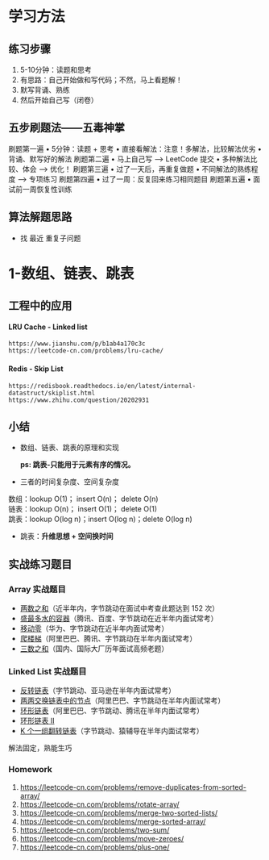 # 学习方法

## 练习步骤

1. 5-10分钟：读题和思考
2. 有思路：自己开始做和写代码；不然，马上看题解！
3. 默写背诵、熟练
4. 然后开始自己写（闭卷）

## 五步刷题法——五毒神掌

刷题第一遍
• 5分钟：读题 + 思考
• 直接看解法：注意！多解法，比较解法优劣
• 背诵、默写好的解法
刷题第二遍
• 马上自己写 —> LeetCode 提交
• 多种解法比较、体会 —> 优化！
刷题第三遍
• 过了一天后，再重复做题
• 不同解法的熟练程度 —> 专项练习
刷题第四遍
• 过了一周：反复回来练习相同题目
刷题第五遍
• 面试前一周恢复性训练

## 算法解题思路

- 找 最近 重复子问题



# 1-数组、链表、跳表 

## 工程中的应用

#### LRU Cache - Linked list

```http
https://www.jianshu.com/p/b1ab4a170c3c
https://leetcode-cn.com/problems/lru-cache/
```

####  Redis - Skip List

```http
https://redisbook.readthedocs.io/en/latest/internal-datastruct/skiplist.html
https://www.zhihu.com/question/20202931
```

## 小结

- 数组、链表、跳表的原理和实现

  **ps: 跳表-只能用于元素有序的情况。**

-  三者的时间复杂度、空间复杂度

  数组：lookup O(1)；       insert O(n)；      delete O(n)						   
  链表：lookup O(n)；	   insert O(1)；      delete O(1)									   
  跳表：lookup O(log n)；insert O(log n)；delete O(log n)

-  跳表：**升维思想 + 空间换时间**

## 实战练习题目

### Array 实战题目

- [两数之和](https://leetcode-cn.com/problems/two-sum/)（近半年内，字节跳动在面试中考查此题达到 152 次）
- [盛最多水的容器](https://leetcode-cn.com/problems/container-with-most-water/)（腾讯、百度、字节跳动在近半年内面试常考）
- [移动零](https://leetcode-cn.com/problems/move-zeroes/)（华为、字节跳动在近半年内面试常考）
- [爬楼梯](https://leetcode.com/problems/climbing-stairs/)（阿里巴巴、腾讯、字节跳动在半年内面试常考）
- [三数之和](https://leetcode-cn.com/problems/3sum/)（国内、国际大厂历年面试高频老题）

### Linked List 实战题目

- [反转链表](https://leetcode.com/problems/reverse-linked-list/)（字节跳动、亚马逊在半年内面试常考）
- [两两交换链表中的节点](https://leetcode.com/problems/swap-nodes-in-pairs)（阿里巴巴、字节跳动在半年内面试常考）
- [环形链表](https://leetcode.com/problems/linked-list-cycle)（阿里巴巴、字节跳动、腾讯在半年内面试常考）
- [环形链表 II](https://leetcode.com/problems/linked-list-cycle-ii)
- [K 个一组翻转链表](https://leetcode.com/problems/reverse-nodes-in-k-group/)（字节跳动、猿辅导在半年内面试常考）

解法固定，熟能生巧

### Homework

1. https://leetcode-cn.com/problems/remove-duplicates-from-sorted-array/
2. https://leetcode-cn.com/problems/rotate-array/
3. https://leetcode-cn.com/problems/merge-two-sorted-lists/
4. https://leetcode-cn.com/problems/merge-sorted-array/
5. https://leetcode-cn.com/problems/two-sum/
6. https://leetcode-cn.com/problems/move-zeroes/
7. https://leetcode-cn.com/problems/plus-one/